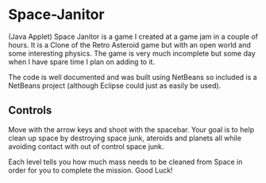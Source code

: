 Space-Janitor
=============

(Java Applet) Space Janitor is a game I created at a game jam in a couple of hours. 
It is a Clone of the Retro Asteroid game but with an open world and some interesting physics. The game
is very much incomplete but some day when I have spare time I plan on adding to it. 

The code is well documented and was built using NetBeans so included is a NetBeans project (although Eclipse
could just as easily  be used).

Controls
-------
Move with the arrow keys and shoot with the spacebar. Your goal is to help clean up space by destroying
space junk, ateroids and planets all while avoiding contact with out of control space junk.

Each level tells you how much mass needs to be cleaned from Space in order for you to complete
the mission. Good Luck!
